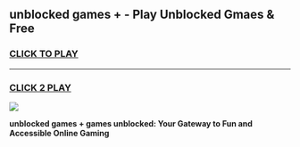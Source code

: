 
## unblocked games + - Play Unblocked Gmaes & Free
<h3>
<a href="https://news.freeplayer.one?title=unblocked_games_+&ref=23F">CLICK TO PLAY</a></h3>
<hr>

<h3>
<a href="https://news.freeplayer.one?title=unblocked_games_+&ref=23F">CLICK 2 PLAY</a>
  
</h3>

<a href="https://news.freeplayer.one?title=unblocked_games_+&ref=23F/"><img src="https://clearcache.store/games.png"></a>


**unblocked games + games unblocked: Your Gateway to Fun and Accessible Online Gaming**
